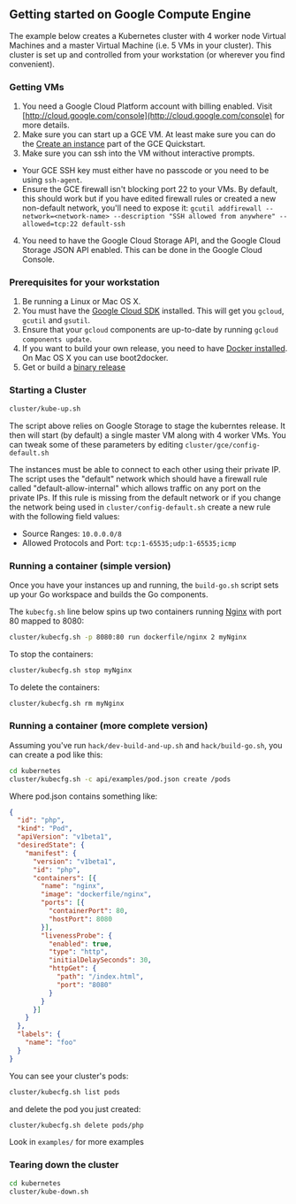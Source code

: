 ## Getting started on Google Compute Engine

The example below creates a Kubernetes cluster with 4 worker node Virtual Machines and a master Virtual Machine (i.e. 5 VMs in your cluster). This cluster is set up and controlled from your workstation (or wherever you find convenient).

### Getting VMs

1. You need a Google Cloud Platform account with billing enabled. Visit
   [http://cloud.google.com/console](http://cloud.google.com/console) for more details.
2. Make sure you can start up a GCE VM.  At least make sure you can do the [Create an instance](https://developers.google.com/compute/docs/quickstart#addvm) part of the GCE Quickstart.
3. Make sure you can ssh into the VM without interactive prompts.
  * Your GCE SSH key must either have no passcode or you need to be using `ssh-agent`.
  * Ensure the GCE firewall isn't blocking port 22 to your VMs.  By default, this should work but if you have edited firewall rules or created a new non-default network, you'll need to expose it: `gcutil addfirewall --network=<network-name> --description "SSH allowed from anywhere" --allowed=tcp:22 default-ssh`
4. You need to have the Google Cloud Storage API, and the Google Cloud Storage JSON API enabled. This can be done in the Google Cloud Console.


### Prerequisites for your workstation

1. Be running a Linux or Mac OS X.
2. You must have the [Google Cloud SDK](https://developers.google.com/cloud/sdk/) installed.  This will get you `gcloud`, `gcutil` and `gsutil`.
3. Ensure that your `gcloud` components are up-to-date by running `gcloud components update`.
4. If you want to build your own release, you need to have [Docker
installed](https://docs.docker.com/installation/).  On Mac OS X you can use
boot2docker.
5. Get or build a [binary release](binary_release.md)

### Starting a Cluster

```bash
cluster/kube-up.sh
```

The script above relies on Google Storage to stage the kuberntes release. It
then will start (by default) a single master VM along with 4 worker VMs.  You
can tweak some of these parameters by editing `cluster/gce/config-default.sh`

The instances must be able to connect to each other using their private IP. The
script uses the "default" network which should have a firewall rule called
"default-allow-internal" which allows traffic on any port on the private IPs.
If this rule is missing from the default network or if you change the network
being used in `cluster/config-default.sh` create a new rule with the following
field values:

* Source Ranges: `10.0.0.0/8`
* Allowed Protocols and Port: `tcp:1-65535;udp:1-65535;icmp`

### Running a container (simple version)

Once you have your instances up and running, the `build-go.sh` script sets up
your Go workspace and builds the Go components.

The `kubecfg.sh` line below spins up two containers running
[Nginx](http://nginx.org/en/) with port 80 mapped to 8080:

```bash
cluster/kubecfg.sh -p 8080:80 run dockerfile/nginx 2 myNginx
```

To stop the containers:

```bash
cluster/kubecfg.sh stop myNginx
```

To delete the containers:

```bash
cluster/kubecfg.sh rm myNginx
```

### Running a container (more complete version)


Assuming you've run `hack/dev-build-and-up.sh` and `hack/build-go.sh`, you
can create a pod like this:


```bash
cd kubernetes
cluster/kubecfg.sh -c api/examples/pod.json create /pods
```

Where pod.json contains something like:

```json
{
  "id": "php",
  "kind": "Pod",
  "apiVersion": "v1beta1",
  "desiredState": {
    "manifest": {
      "version": "v1beta1",
      "id": "php",
      "containers": [{
        "name": "nginx",
        "image": "dockerfile/nginx",
        "ports": [{
          "containerPort": 80,
          "hostPort": 8080
        }],
        "livenessProbe": {
          "enabled": true,
          "type": "http",
          "initialDelaySeconds": 30,
          "httpGet": {
            "path": "/index.html",
            "port": "8080"
          }
        }
      }]
    }
  },
  "labels": {
    "name": "foo"
  }
}
```

You can see your cluster's pods:

```bash
cluster/kubecfg.sh list pods
```

and delete the pod you just created:

```bash
cluster/kubecfg.sh delete pods/php
```

Look in `examples/` for more examples

### Tearing down the cluster
```bash
cd kubernetes
cluster/kube-down.sh
```
